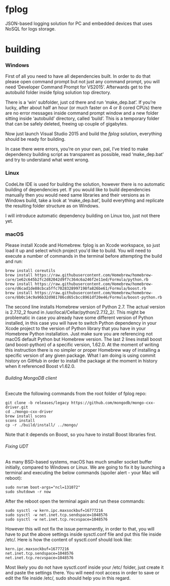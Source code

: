 # fplog
JSON-based logging solution for PC and embedded devices that uses NoSQL for logs storage.

# building

### Windows
First of all you need to have all dependencies built. In order to do that please open command prompt but not just any command prompt, you will need ‘Developer Command Prompt for VS2015’. Afterwards get to the autobuild folder inside fplog solution top directory.

There is a ‘win’ subfolder, just cd there and run ‘make_dep.bat’. If you’re lucky, after about half an hour (or much faster on 4 or 8 cored CPUs) there are no error messages inside command prompt window and a new folder sitting inside ‘autobuild’ directory, called ‘build’. This is a temporary folder that can be safely deleted, freeing up couple of gigabytes.

Now just launch Visual Studio 2015 and build the *fplog* solution, everything should be ready for building.

In case there were errors, you’re on your own, pal, I’ve tried to make dependency building script as transparent as possible, read ‘make_dep.bat’ and try to understand what went wrong.

### Linux
CodeLite IDE is used for building the solution, however there is no automatic building of dependencies yet. If you would like to build dependencies manually then you would need same libraries and their versions as in Windows build, take a look at ‘make_dep.bat’, build everything and replicate the resulting folder structure as on Windows.

I will introduce automatic dependency building on Linux too, just not there yet.

### macOS
Please install Xcode and Homebrew. fplog is an Xcode workspace, so just load it up and select which project you'd like to build.
You will need to execute a number of commands in the terminal before attempting the build and run:

    brew install coreutils
    brew install https://raw.githubusercontent.com/Homebrew/homebrew-core/1e62c645b2fc2d82042d9f7c364c6a246f2e11ed/Formula/python.rb
    brew install https://raw.githubusercontent.com/Homebrew/homebrew-core/d6cad1de88cbca5ffc7028328997198fa826be61/Formula/boost.rb
    brew install https://raw.githubusercontent.com/Homebrew/homebrew-core/8b0c14c9a96b32d981786cd65cbcc8961df20e46/Formula/boost-python.rb

The second line installs Homebrew version of Python 2.7. The actual version is 2.7.12_2 found in /usr/local/Cellar/python/2.7.12_2/. This might be problematic in case you already have some different version of Python installed, in this case you will have to switch Python dependency in your Xcode project to the version of Python library that you have in your Homebrew Python installation. Just make sure you are referencing not macOS default Python but Homebrew version.
The last 2 lines install boost (and boost-python) of a specific version, 1.62.0. At the moment of writing this instruction there is no simpler or proper Homebrew way of installing a specific version of any given package. What I am doing is using commit history on GitHub in order to install the package at the moment in history when it referenced Boost v1.62.0.

###### Building MongoDB client

Execute the following commands from the root folder of fplog repo:

    git clone -b releases/legacy https://github.com/mongodb/mongo-cxx-driver.git
    cd ./mongo-cxx-driver
    brew install scons
    scons install
    cp -r ./build/install/ ../mongo/

Note that it depends on Boost, so you have to install Boost libraries first.

###### Fixing UDT

As many BSD-based systems, macOS has much smaller socket buffer initially, compared to Windows or Linux. We are going to fix it by launching a terminal and executing the below commands (spoiler alert - your Mac will reboot):

    sudo nvram boot-args="ncl=131072"
    sudo shutdown -r now

After the reboot open the terminal again and run these commands:

    sudo sysctl -w kern.ipc.maxsockbuf=16777216
    sudo sysctl -w net.inet.tcp.sendspace=1048576
    sudo sysctl -w net.inet.tcp.recvspace=1048576

However this will not fix the issue permanently, in order to that, you will have to put the above settings inside sysctl.conf file and put this file inside /etc/. Here is how the content of sysctl.conf should look like:

    kern.ipc.maxsockbuf=16777216
    net.inet.tcp.sendspace=1048576
    net.inet.tcp.recvspace=1048576

Most likely you do not have sysctl.conf inside your /etc/ folder, just create it and paste the settings there. You will need root access in order to save or edit the file inside /etc/, sudo should help you in this regard.
